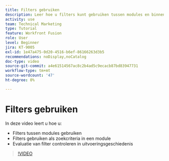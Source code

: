 ```yaml
---
title: Filters gebruiken
description: Leer hoe u filters kunt gebruiken tussen modules en binnen een module en de uitvoeringsgeschiedenis kunt controleren, allemaal in [!DNL Adobe Workfront Fusion].
activity: use
team: Technical Marketing
type: Tutorial
feature: Workfront Fusion
role: User
level: Beginner
jira: KT-9005
exl-id: 1e47a475-0d20-4516-b6ef-86166263d3b5
recommendations: noDisplay,noCatalog
doc-type: video
source-git-commit: a4e61514567ac8c2b4ad5c9ecacb87bd83947731
workflow-type: tm+mt
source-wordcount: '47'
ht-degree: 0%

---
```


# Filters gebruiken

In deze video leert u hoe u:

* Filters tussen modules gebruiken
* Filters gebruiken als zoekcriteria in een module
* Evaluatie van filter controleren in uitvoeringsgeschiedenis

>[!VIDEO](https://video.tv.adobe.com/v/335265/?quality=12&learn=on)
